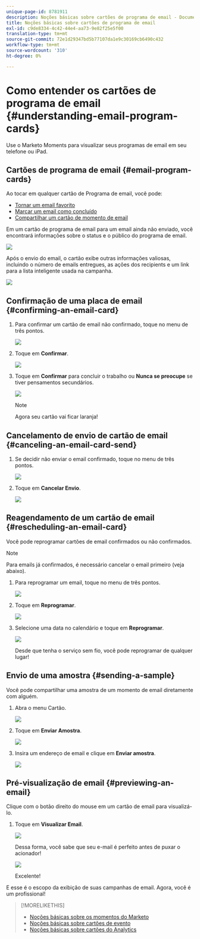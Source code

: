 ```yaml
---
unique-page-id: 8781911
description: Noções básicas sobre cartões de programa de email - Documentos do Marketo - Documentação do produto
title: Noções básicas sobre cartões de programa de email
exl-id: c9de8334-4c42-44e4-aa73-9e82f25e5f00
translation-type: tm+mt
source-git-commit: 72e1d29347bd5b77107da1e9c30169cb6490c432
workflow-type: tm+mt
source-wordcount: '310'
ht-degree: 0%

---
```


# Como entender os cartões de programa de email {#understanding-email-program-cards}

Use o Marketo Moments para visualizar seus programas de email em seu telefone ou iPad.

## Cartões de programa de email {#email-program-cards}

Ao tocar em qualquer cartão de Programa de email, você pode:

* [Tornar um email favorito](/help/marketo/product-docs/core-marketo-concepts/mobile-apps/marketo-moments/working-with-moments/creating-a-favorite.md)
* [Marcar um email como concluído](/help/marketo/product-docs/core-marketo-concepts/mobile-apps/marketo-moments/working-with-moments/marking-it-done.md)
* [Compartilhar um cartão de momento de email](/help/marketo/product-docs/core-marketo-concepts/mobile-apps/marketo-moments/working-with-moments/sharing-a-moment.md)

Em um cartão de programa de email para um email ainda não enviado, você encontrará informações sobre o status e o público do programa de email.

![](assets/image2015-7-2-9-3a33-3a47.png)

Após o envio do email, o cartão exibe outras informações valiosas, incluindo o número de emails entregues, as ações dos recipients e um link para a lista inteligente usada na campanha.

![](assets/image2015-9-25-10-3a5-3a29.png)

## Confirmação de uma placa de email {#confirming-an-email-card}

1. Para confirmar um cartão de email não confirmado, toque no menu de três pontos.

   ![](assets/image2015-7-16-17-3a6-3a16.png)

1. Toque em **Confirmar**.

   ![](assets/image2015-7-16-17-3a8-3a34.png)

1. Toque em **Confirmar** para concluir o trabalho ou **Nunca se preocupe** se tiver pensamentos secundários.

   ![](assets/image2015-7-16-17-3a12-3a18.png)

   >[!NOTE]
   >
   >Agora seu cartão vai ficar laranja!

## Cancelamento de envio de cartão de email {#canceling-an-email-card-send}

1. Se decidir não enviar o email confirmado, toque no menu de três pontos.

   ![](assets/image2015-7-17-9-3a50-3a49.png)

1. Toque em **Cancelar Envio**.

   ![](assets/image2015-7-17-9-3a52-3a54.png)

## Reagendamento de um cartão de email {#rescheduling-an-email-card}

Você pode reprogramar cartões de email confirmados ou não confirmados.

>[!NOTE]
>
>Para emails já confirmados, é necessário cancelar o email primeiro (veja abaixo).

1. Para reprogramar um email, toque no menu de três pontos.

   ![](assets/image2015-7-17-9-3a58-3a44.png)

1. Toque em **Reprogramar**.

   ![](assets/image2015-7-17-10-3a0-3a32.png)

1. Selecione uma data no calendário e toque em **Reprogramar**.

   ![](assets/image2015-7-17-10-3a5-3a55.png)

   Desde que tenha o serviço sem fio, você pode reprogramar de qualquer lugar!

## Envio de uma amostra {#sending-a-sample}

Você pode compartilhar uma amostra de um momento de email diretamente com alguém.

1. Abra o menu Cartão.

   ![](assets/image2015-7-14-16-3a44-3a7.png)

1. Toque em **Enviar Amostra**.

   ![](assets/image2015-7-14-16-3a40-3a54.png)

1. Insira um endereço de email e clique em **Enviar amostra**.

   ![](assets/image2015-7-14-17-3a2-3a32.png)

## Pré-visualização de email {#previewing-an-email}

Clique com o botão direito do mouse em um cartão de email para visualizá-lo.

1. Toque em **Visualizar Email**.

   ![](assets/image2015-7-14-16-3a42-3a21.png)

   Dessa forma, você sabe que seu e-mail é perfeito antes de puxar o acionador!

   ![](assets/image2015-6-30-11-3a15-3a22.png)

   Excelente!

E esse é o escopo da exibição de suas campanhas de email. Agora, você é um profissional!

>[!MORELIKETHIS]
>
>* [Noções básicas sobre os momentos do Marketo](/help/marketo/product-docs/core-marketo-concepts/mobile-apps/marketo-moments/understanding-moments/understanding-marketo-moments.md)
>* [Noções básicas sobre cartões de evento](/help/marketo/product-docs/core-marketo-concepts/mobile-apps/marketo-moments/understanding-moments/understanding-event-cards.md)
>* [Noções básicas sobre cartões do Analytics](/help/marketo/product-docs/core-marketo-concepts/mobile-apps/marketo-moments/understanding-moments/understanding-analytics-cards.md)

